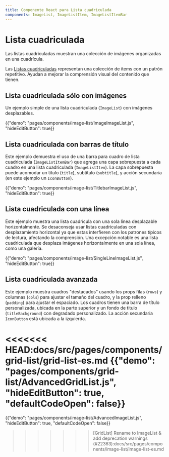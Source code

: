 ```yaml
---
title: Componente React para Lista cuadriculada
components: ImageList, ImageListItem, ImageListItemBar
---
```


# Lista cuadriculada

<p class="description">Las listas cuadriculadas muestran una colección de imágenes organizadas en una cuadrícula.</p>

Las [Listas cuadriculadas](https://material.io/design/components/image-lists.html) representan una colección de ítems con un patrón repetitivo. Ayudan a mejorar la comprensión visual del contenido que tienen.

## Lista cuadriculada sólo con imágenes

Un ejemplo simple de una lista cuadriculada (`ImageList`) con imágenes desplazables.

{{"demo": "pages/components/image-list/ImageImageList.js", "hideEditButton": true}}

## Lista cuadriculada con barras de título

Este ejemplo demuestra el uso de una barra para cuadro de lista cuadriculada (`ImageListItemBar`) que agrega una capa sobrepuesta a cada cuadro en una lista cuadriculada (`ImageListItem`). La capa sobrepuesta puede acomodar un título (`title`), subtítulo (`subtitle`), y acción secundaria (en este ejemplo un `IconButton`).

{{"demo": "pages/components/image-list/TitlebarImageList.js", "hideEditButton": true}}

## Lista cuadriculada con una línea

Este ejemplo muestra una lista cuadrícula con una sola línea desplazable horizontalmente. Se desaconseja usar listas cuadriculadas con desplazamiento horizontal ya que estas interfieren con los patrones típicos de lectura, afectando la comprensión. Una excepción notable es una lista cuadriculada que desplaza imágenes horizontalmente en una sola línea, como una galería.

{{"demo": "pages/components/image-list/SingleLineImageList.js", "hideEditButton": true}}

## Lista cuadriculada avanzada

Este ejemplo muestra cuadros "destacados" usando los props filas (`rows`) y columnas (`cols`) para ajustar el tamaño del cuadro, y la prop relleno (`padding`) para ajustar el espaciado. Los cuadros tienen una barra de título personalizada, ubicada en la parte superior y un fondo de titulo (`titleBackground`) con degradado personalizado. La acción secundaria `IconButton` está ubicada a la izquierda.

<<<<<<< HEAD:docs/src/pages/components/grid-list/grid-list-es.md
{{"demo": "pages/components/grid-list/AdvancedGridList.js", "hideEditButton": true, "defaultCodeOpen": false}}
=======
{{"demo": "pages/components/image-list/AdvancedImageList.js", "hideEditButton": true, "defaultCodeOpen": false}}
>>>>>>> [GridList] Rename to ImageList & add deprecation warnings (#22363):docs/src/pages/components/image-list/image-list-es.md
